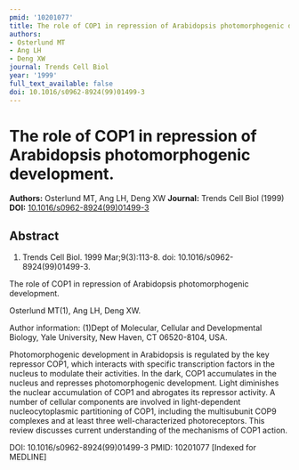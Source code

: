 ```yaml
---
pmid: '10201077'
title: The role of COP1 in repression of Arabidopsis photomorphogenic development.
authors:
- Osterlund MT
- Ang LH
- Deng XW
journal: Trends Cell Biol
year: '1999'
full_text_available: false
doi: 10.1016/s0962-8924(99)01499-3
---
```


# The role of COP1 in repression of Arabidopsis photomorphogenic development.
**Authors:** Osterlund MT, Ang LH, Deng XW
**Journal:** Trends Cell Biol (1999)
**DOI:** [10.1016/s0962-8924(99)01499-3](https://doi.org/10.1016/s0962-8924(99)01499-3)

## Abstract

1. Trends Cell Biol. 1999 Mar;9(3):113-8. doi: 10.1016/s0962-8924(99)01499-3.

The role of COP1 in repression of Arabidopsis photomorphogenic development.

Osterlund MT(1), Ang LH, Deng XW.

Author information:
(1)Dept of Molecular, Cellular and Developmental Biology, Yale University, New 
Haven, CT 06520-8104, USA.

Photomorphogenic development in Arabidopsis is regulated by the key repressor 
COP1, which interacts with specific transcription factors in the nucleus to 
modulate their activities. In the dark, COP1 accumulates in the nucleus and 
represses photomorphogenic development. Light diminishes the nuclear 
accumulation of COP1 and abrogates its repressor activity. A number of cellular 
components are involved in light-dependent nucleocytoplasmic partitioning of 
COP1, including the multisubunit COP9 complexes and at least three 
well-characterized photoreceptors. This review discusses current understanding 
of the mechanisms of COP1 action.

DOI: 10.1016/s0962-8924(99)01499-3
PMID: 10201077 [Indexed for MEDLINE]
